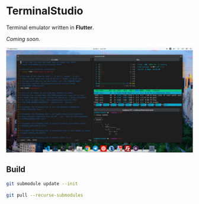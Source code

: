 # TerminalStudio

Terminal emulator written in **Flutter**.

*Coming soon.*

![Screenshot](https://raw.githubusercontent.com/TerminalStudio/studio/master/media/demo.png)

## Build

```sh
git submodule update --init
```

```sh
git pull --recurse-submodules
```
